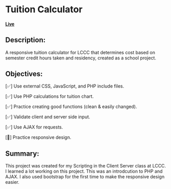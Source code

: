 # Tuition Calculator

#### [Live](https://tuition-calculator--gmr.herokuapp.com/)

## Description:
A responsive tuition calculator for LCCC that determines cost based on semester credit hours taken and residency, created as a school project.

## Objectives:
[:white_check_mark:] Use external CSS, JavaScript, and PHP include files.

[:white_check_mark:] Use PHP calculations for tuition chart.

[:white_check_mark:] Practice creating good functions (clean & easily changed).

[:white_check_mark:] Validate client and server side input.

[:white_check_mark:] Use AJAX for requests.

[:black_square_button:] Practice responsive design.

## Summary:
This project was created for my Scripting in the Client Server class at LCCC. I learned a lot working on this project. This was an introdcution to PHP and AJAX. I also used bootstrap for the first time to make the responsive design easier.
